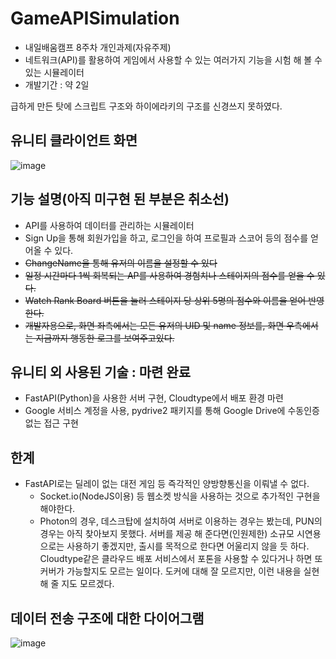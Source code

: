 # GameAPISimulation
 - 내일배움캠프 8주차 개인과제(자유주제)
 - 네트워크(API)를 활용하여 게임에서 사용할 수 있는 여러가지 기능을 시험 해 볼 수 있는 시뮬레이터
 - 개발기간 : 약 2일

 급하게 만든 탓에 스크립트 구조와 하이에라키의 구조를 신경쓰지 못하였다.

## 유니티 클라이언트 화면
![image](https://github.com/EcchiClone/NBCWeek8GameAPISimulation/assets/21221633/38829faa-27b6-45ac-98ad-41cf6ac90a3f)

## 기능 설명(아직 미구현 된 부분은 취소선)
- API를 사용하여 데이터를 관리하는 시뮬레이터
- Sign Up을 통해 회원가입을 하고, 로그인을 하여 프로필과 스코어 등의 점수를 얻어올 수 있다.
- ~~ChangeName을 통해 유저의 이름을 설정할 수 있다~~
- ~~일정 시간마다 1씩 회복되는 AP를 사용하여 경험치나 스테이지의 점수를 얻을 수 있다.~~
- ~~Watch Rank Board 버튼을 눌러 스테이지 당 상위 5명의 점수와 이름을 얻어 반영한다.~~
- ~~개발자용으로, 화면 좌측에서는 모든 유저의 UID 및 name 정보를, 화면 우측에서는 지금까지 행동한 로그를 보여주고있다.~~

## 유니티 외 사용된 기술 : 마련 완료
- FastAPI(Python)을 사용한 서버 구현, Cloudtype에서 배포 환경 마련
- Google 서비스 계정을 사용, pydrive2 패키지를 통해 Google Drive에 수동인증 없는 접근 구현

## 한계
- FastAPI로는 딜레이 없는 대전 게임 등 즉각적인 양방향통신을 이뤄낼 수 없다.
  - Socket.io(NodeJS이용) 등 웹소켓 방식을 사용하는 것으로 추가적인 구현을 해야한다.
  - Photon의 경우, 데스크탑에 설치하여 서버로 이용하는 경우는 봤는데, PUN의 경우는 아직 찾아보지 못했다. 서버를 제공 해 준다면(인원제한) 소규모 시연용으로는 사용하기 좋겠지만, 출시를 목적으로 한다면 어울리지 않을 듯 하다. Cloudtype같은 클라우드 배포 서비스에서 포톤을 사용할 수 있다거나 하면 또 커버가 가능할지도 모르는 일이다. 도커에 대해 잘 모르지만, 이런 내용을 실현해 줄 지도 모르겠다.

## 데이터 전송 구조에 대한 다이어그램
![image](https://github.com/EcchiClone/NBCWeek8GameAPISimulation/assets/21221633/c1678130-b312-4895-8939-1244429f5c03)


